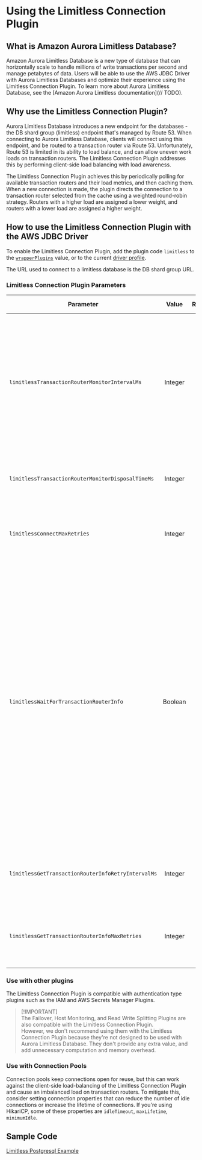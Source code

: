 # Using the Limitless Connection Plugin

## What is Amazon Aurora Limitless Database?

Amazon Aurora Limitless Database is a new type of database that can horizontally scale to handle millions of write transactions per second and manage petabytes of data.
Users will be able to use the AWS JDBC Driver with Aurora Limitless Databases and optimize their experience using the Limitless Connection Plugin. 
To learn more about Aurora Limitless Database, see the [Amazon Aurora Limitless documentation](// TODO).

## Why use the Limitless Connection Plugin?

Aurora Limitless Database introduces a new endpoint for the databases - the DB shard group (limitless) endpoint that's managed by Route 53. 
When connecting to Aurora Limitless Database, clients will connect using this endpoint, and be routed to a transaction router via Route 53.
Unfortunately, Route 53 is limited in its ability to load balance, and can allow uneven work loads on transaction routers.
The Limitless Connection Plugin addresses this by performing client-side load balancing with load awareness. 

The Limitless Connection Plugin achieves this by periodically polling for available transaction routers and their load metrics, and then caching them.
When a new connection is made, the plugin directs the connection to a transaction router selected from the cache using a weighted round-robin strategy.
Routers with a higher load are assigned a lower weight, and routers with a lower load are assigned a higher weight.

## How to use the Limitless Connection Plugin with the AWS JDBC Driver
To enable the Limitless Connection Plugin, add the plugin code `limitless` to the [`wrapperPlugins`](../UsingTheJdbcDriver.md#connection-plugin-manager-parameters) value, or to the current [driver profile](../UsingTheJdbcDriver.md#connection-plugin-manager-parameters).

The URL used to connect to a limitless database is the DB shard group URL.

### Limitless Connection Plugin Parameters
| Parameter                                          |  Value  | Required | Description                                                                                                                                                                                                                                                                                                                                                                                                                                                                | Default Value | Example Value |
|----------------------------------------------------|:-------:|:--------:|:---------------------------------------------------------------------------------------------------------------------------------------------------------------------------------------------------------------------------------------------------------------------------------------------------------------------------------------------------------------------------------------------------------------------------------------------------------------------------|---------------|---------------|
| `limitlessTransactionRouterMonitorIntervalMs`      | Integer |    No    | Interval in milliseconds between polling for load metric metadata of transaction routers. Note that the default value of 15 seconds was chosen to match the expected refresh rate of load metric metadata from the database.                                                                                                                                                                                                                                               | `15000`       | `30000`       |
| `limitlessTransactionRouterMonitorDisposalTimeMs`  | Integer |    No    | Interval in milliseconds for Limitless monitor to be considered inactive and to be disposed.                                                                                                                                                                                                                                                                                                                                                                               | `600000`      | `300000`      |
| `limitlessConnectMaxRetries`                       | Integer |    No    | Max number of connection retries the Limitless Connection Plugin will attempt.                                                                                                                                                                                                                                                                                                                                                                                             | `5`           | `13`          |
| `limitlessWaitForTransactionRouterInfo`            | Boolean |    No    | In scenarios such as application start-up, the cache of available transaction routers may be empty. If the cache is empty and this property is set to `true`, the plugin will synchronously fetch info on available transaction routers and then directly connect to a transaction router. If the cache is empty and this property set to `false`, the plugin will connect using the DB Shard Group endpoint where it will be routed to a transaction router via Route 53. | `true`        | `false`       |
| `limitlessGetTransactionRouterInfoRetryIntervalMs` | Integer |    No    | Interval in millis between retries fetching Limitless Transaction Router information.                                                                                                                                                                                                                                                                                                                                                                                      |               |               |
| `limitlessGetTransactionRouterInfoMaxRetries`      | Integer |    No    | Max number of connection retries fetching Limitless Transaction Router information.                                                                                                                                                                                                                                                                                                                                                                                        |               |               |

### Use with other plugins
The Limitless Connection Plugin is compatible with authentication type plugins such as the IAM and AWS Secrets Manager Plugins.

> [!IMPORTANT]\
> The Failover, Host Monitoring, and Read Write Splitting Plugins are also compatible with the Limitless Connection Plugin.  
However, we don't recommend using them with the Limitless Connection Plugin because they're not designed to be used with Aurora Limitless Database. 
They don't provide any extra value, and add unnecessary computation and memory overhead.

### Use with Connection Pools
Connection pools keep connections open for reuse, but this can work against the client-side load-balancing of the Limitless Connection Plugin and cause an imbalanced load on transaction routers.
To mitigate this, consider setting connection properties that can reduce the number of idle connections or increase the lifetime of connections.
If you're using HikariCP, some of these properties are `idleTimeout`, `maxLifetime`, `minimumIdle`.

## Sample Code
[Limitless Postgresql Example](../../../examples/AWSDriverExample/src/main/java/software/amazon/LimitlessPostgresqlExample.java)
